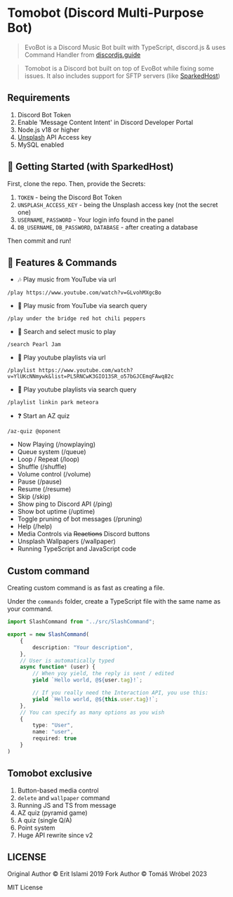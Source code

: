 # Tomobot (Discord Multi-Purpose Bot)

> EvoBot is a Discord Music Bot built with TypeScript, discord.js & uses Command Handler from [discordjs.guide](https://discordjs.guide)

> Tomobot is a Discord bot built on top of EvoBot while fixing some issues. It also includes support for SFTP servers (like [SparkedHost](https://sparkedhost.com/))

## Requirements

1. Discord Bot Token
2. Enable 'Message Content Intent' in Discord Developer Portal
2. Node.js v18 or higher
3. [Unsplash](https://unsplash.com) API Access key
4. MySQL enabled

## 🚀 Getting Started (with SparkedHost)

First, clone the repo. Then, provide the Secrets:
1. `TOKEN` - being the Discord Bot Token
2. `UNSPLASH_ACCESS_KEY` - being the Unsplash access key (not the secret one)
3. `USERNAME`, `PASSWORD` - Your login info found in the panel
4. `DB_USERNAME`, `DB_PASSWORD`, `DATABASE` - after creating a database

Then commit and run!

## 📝 Features & Commands

- 🎶 Play music from YouTube via url

`/play https://www.youtube.com/watch?v=GLvohMXgcBo`

- 🔎 Play music from YouTube via search query

`/play under the bridge red hot chili peppers`

- 🔎 Search and select music to play

`/search Pearl Jam`

- 📃 Play youtube playlists via url

`/playlist https://www.youtube.com/watch?v=YlUKcNNmywk&list=PL5RNCwK3GIO13SR_o57bGJCEmqFAwq82c`

- 🔎 Play youtube playlists via search query

`/playlist linkin park meteora`

- ❓ Start an AZ quiz

`/az-quiz @oponent`

- Now Playing (/nowplaying)
- Queue system (/queue)
- Loop / Repeat (/loop)
- Shuffle (/shuffle)
- Volume control (/volume)
- Pause (/pause)
- Resume (/resume)
- Skip (/skip)
- Show ping to Discord API (/ping)
- Show bot uptime (/uptime)
- Toggle pruning of bot messages (/pruning)
- Help (/help)
- Media Controls via ~~Reactions~~ Discord buttons
- Unsplash Wallpapers (/wallpaper)
- Running TypeScript and JavaScript code

## Custom command
Creating custom command is as fast as creating a file.

Under the `commands` folder, create a TypeScript file with the same name as your command.

```ts
import SlashCommand from "../src/SlashCommand";

export = new SlashCommand(
    {
        description: "Your description",
    },
    // User is automatically typed
    async function* (user) {
        // When yoy yield, the reply is sent / edited
        yield `Hello world, @${user.tag}!`;

        // If you really need the Interaction API, you use this:
        yield `Hello world, @${this.user.tag}!`;
    },
    // You can specify as many options as you wish
    {
        type: "User",
        name: "user",
        required: true
    }
)
```

## Tomobot exclusive
1. Button-based media control
2. `delete` and `wallpaper` command
3. Running JS and TS from message
4. AZ quiz (pyramid game)
5. A quiz (single Q/A)
6. Point system
7. Huge API rewrite since v2

## LICENSE
Original Author &copy; Erit Islami 2019
Fork Author &copy; Tomáš Wróbel 2023

MIT License